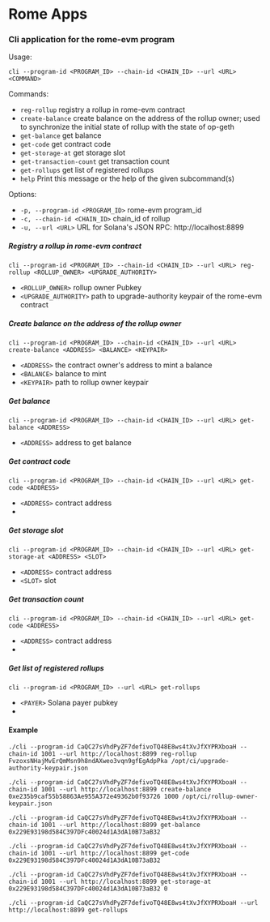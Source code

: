 # Rome Apps

### Cli application for the rome-evm program

Usage: 

`cli --program-id <PROGRAM_ID> --chain-id <CHAIN_ID> --url <URL> <COMMAND>`

Commands:

*  `reg-rollup`             registry a rollup in rome-evm contract
*  `create-balance`         create balance on the address of the rollup owner; used to synchronize the initial state of rollup with the state of op-geth
*  `get-balance`            get balance
*  `get-code`               get contract code
*  `get-storage-at`         get storage slot
*  `get-transaction-count`  get transaction count
*  `get-rollups`            get list of registered rollups
*  `help`                   Print this message or the help of the given subcommand(s)

Options:
* `-p, --program-id <PROGRAM_ID>`  rome-evm program_id
* `-c, --chain-id <CHAIN_ID>`      chain_id of rollup
* `-u, --url <URL>`                URL for Solana's JSON RPC: http://localhost:8899

##### Registry a rollup in rome-evm contract

`cli --program-id <PROGRAM_ID> --chain-id <CHAIN_ID> --url <URL> reg-rollup <ROLLUP_OWNER> <UPGRADE_AUTHORITY>`

* `<ROLLUP_OWNER>`       rollup owner Pubkey
* `<UPGRADE_AUTHORITY>`  path to upgrade-authority keypair of the rome-evm contract


##### Create balance on the address of the rollup owner

`cli --program-id <PROGRAM_ID> --chain-id <CHAIN_ID> --url <URL> create-balance <ADDRESS> <BALANCE> <KEYPAIR>`

* `<ADDRESS>`  the contract owner's address to mint a balance
* `<BALANCE>`  balance to mint
* `<KEYPAIR>`  path to rollup owner keypair


##### Get balance

`cli --program-id <PROGRAM_ID> --chain-id <CHAIN_ID> --url <URL> get-balance <ADDRESS>`

* `<ADDRESS>`  address to get balance

##### Get contract code

`cli --program-id <PROGRAM_ID> --chain-id <CHAIN_ID> --url <URL> get-code <ADDRESS>`

* `<ADDRESS>`  contract address
* 

##### Get storage slot

`cli --program-id <PROGRAM_ID> --chain-id <CHAIN_ID> --url <URL> get-storage-at <ADDRESS> <SLOT>`

* `<ADDRESS>`  contract address
* `<SLOT>`     slot

##### Get transaction count

`cli --program-id <PROGRAM_ID> --chain-id <CHAIN_ID> --url <URL> get-code <ADDRESS>`

* `<ADDRESS>`  contract address
*

##### Get list of registered rollups

`cli --program-id <PROGRAM_ID> --url <URL> get-rollups`

* `<PAYER>`  Solana payer pubkey
*

#### Example
`./cli --program-id CaQC27sVhdPyZF7defivoTQ48E8ws4tXvJfXYPRXboaH --chain-id 1001 --url http://localhost:8899 reg-rollup FvzoxsNHajMvErQmMsn9h8ndAXweo3vqn9gfEgAdpPka /opt/ci/upgrade-authority-keypair.json`

`./cli --program-id CaQC27sVhdPyZF7defivoTQ48E8ws4tXvJfXYPRXboaH --chain-id 1001 --url http://localhost:8899 create-balance 0xe235b9caf55b58863Ae955A372e49362b0f93726 1000 /opt/ci/rollup-owner-keypair.json`

`./cli --program-id CaQC27sVhdPyZF7defivoTQ48E8ws4tXvJfXYPRXboaH --chain-id 1001 --url http://localhost:8899 get-balance 0x229E93198d584C397DFc40024d1A3dA10B73aB32`

`./cli --program-id CaQC27sVhdPyZF7defivoTQ48E8ws4tXvJfXYPRXboaH --chain-id 1001 --url http://localhost:8899 get-code 0x229E93198d584C397DFc40024d1A3dA10B73aB32`

`./cli --program-id CaQC27sVhdPyZF7defivoTQ48E8ws4tXvJfXYPRXboaH --chain-id 1001 --url http://localhost:8899 get-storage-at 0x229E93198d584C397DFc40024d1A3dA10B73aB32 0`

`./cli --program-id CaQC27sVhdPyZF7defivoTQ48E8ws4tXvJfXYPRXboaH --url http://localhost:8899 get-rollups`
